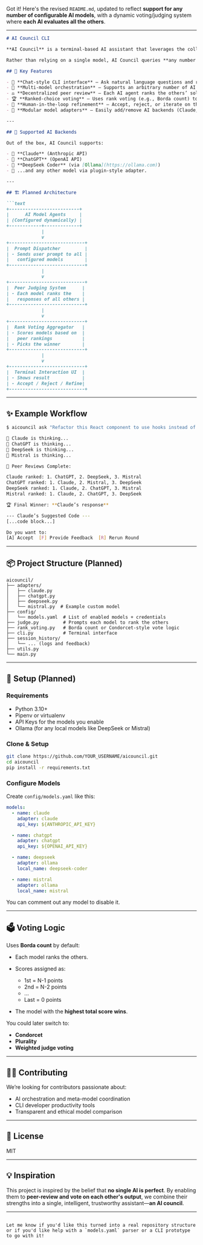 Got it! Here's the revised `README.md`, updated to reflect **support for any number of configurable AI models**, with a dynamic voting/judging system where **each AI evaluates all the others**.

---

````markdown
# AI Council CLI

**AI Council** is a terminal-based AI assistant that leverages the collective intelligence of multiple large language models to deliver high-quality answers and code suggestions through democratic consensus.

Rather than relying on a single model, AI Council queries **any number of configurable AIs in parallel**—such as Claude, ChatGPT, DeepSeek, Mistral, etc.—then asks **each model to judge the others' responses**, scoring them based on quality. The best response is selected through rank-based voting and presented to the user for approval or refinement.

## 🧠 Key Features

- 🧾 **Chat-style CLI interface** – Ask natural language questions and receive clear, contextual responses.
- 🤖 **Multi-model orchestration** – Supports an arbitrary number of AI models, configured in one place.
- ⚖️ **Decentralized peer review** – Each AI agent ranks the others’ solutions.
- 🏆 **Ranked-choice voting** – Uses rank voting (e.g., Borda count) to determine the winner.
- 🔁 **Human-in-the-loop refinement** – Accept, reject, or iterate on the winning result.
- 🧱 **Modular model adapters** – Easily add/remove AI backends (Claude, GPT-4, Ollama, etc.).

---

## 🔧 Supported AI Backends

Out of the box, AI Council supports:

- 🧠 **Claude** (Anthropic API)
- 💬 **ChatGPT** (OpenAI API)
- 🧰 **DeepSeek Coder** (via [Ollama](https://ollama.com))
- 🧪 ...and any other model via plugin-style adapter.

---

## 🏗️ Planned Architecture

```text
+--------------------------+
|      AI Model Agents     |
| (Configured dynamically) |
+------------+-------------+
             |
             v
+----------------------------+
|  Prompt Dispatcher         |
| - Sends user prompt to all |
|   configured models        |
+----------------------------+
             |
             v
+----------------------------+
|  Peer Judging System      |
| - Each model ranks the    |
|   responses of all others |
+----------------------------+
             |
             v
+----------------------------+
|  Rank Voting Aggregator   |
| - Scores models based on  |
|   peer rankings           |
| - Picks the winner        |
+----------------------------+
             |
             v
+----------------------------+
|  Terminal Interaction UI  |
| - Shows result            |
| - Accept / Reject / Refine|
+----------------------------+
````

---

## ✨ Example Workflow

```bash
$ aicouncil ask "Refactor this React component to use hooks instead of a class..."

🤖 Claude is thinking...
🤖 ChatGPT is thinking...
🤖 DeepSeek is thinking...
🤖 Mistral is thinking...

🏁 Peer Reviews Complete:

Claude ranked: 1. ChatGPT, 2. DeepSeek, 3. Mistral  
ChatGPT ranked: 1. Claude, 2. Mistral, 3. DeepSeek  
DeepSeek ranked: 1. Claude, 2. ChatGPT, 3. Mistral  
Mistral ranked: 1. Claude, 2. ChatGPT, 3. DeepSeek

🏆 Final Winner: **Claude’s response**

--- Claude’s Suggested Code ---
[...code block...]

Do you want to:
[A] Accept  [F] Provide Feedback  [R] Rerun Round
```

---

## 📦 Project Structure (Planned)

```text
aicouncil/
├── adapters/
│   ├── claude.py
│   ├── chatgpt.py
│   ├── deepseek.py
│   └── mistral.py  # Example custom model
├── config/
│   └── models.yaml  # List of enabled models + credentials
├── judge.py         # Prompts each model to rank the others
├── rank_voting.py   # Borda count or Condorcet-style vote logic
├── cli.py           # Terminal interface
├── session_history/
│   └── ... (logs and feedback)
├── utils.py
└── main.py
```

---

## 🔧 Setup (Planned)

### Requirements

* Python 3.10+
* Pipenv or virtualenv
* API Keys for the models you enable
* Ollama (for any local models like DeepSeek or Mistral)

### Clone & Setup

```bash
git clone https://github.com/YOUR_USERNAME/aicouncil.git
cd aicouncil
pip install -r requirements.txt
```

### Configure Models

Create `config/models.yaml` like this:

```yaml
models:
  - name: claude
    adapter: claude
    api_key: ${ANTHROPIC_API_KEY}

  - name: chatgpt
    adapter: chatgpt
    api_key: ${OPENAI_API_KEY}

  - name: deepseek
    adapter: ollama
    local_name: deepseek-coder

  - name: mistral
    adapter: ollama
    local_name: mistral
```

You can comment out any model to disable it.

---

## 🗳️ Voting Logic

Uses **Borda count** by default:

* Each model ranks the others.
* Scores assigned as:

  * 1st = N-1 points
  * 2nd = N-2 points
  * ...
  * Last = 0 points
* The model with the **highest total score wins**.

You could later switch to:

* **Condorcet**
* **Plurality**
* **Weighted judge voting**

---

## 🙋‍♀️ Contributing

We’re looking for contributors passionate about:

* AI orchestration and meta-model coordination
* CLI developer productivity tools
* Transparent and ethical model comparison

---

## 📄 License

MIT

---

## 💡 Inspiration

This project is inspired by the belief that **no single AI is perfect**. By enabling them to **peer-review and vote on each other's output**, we combine their strengths into a single, intelligent, trustworthy assistant—**an AI council**.

---

```

Let me know if you'd like this turned into a real repository structure or if you'd like help with a `models.yaml` parser or a CLI prototype to go with it!
```
